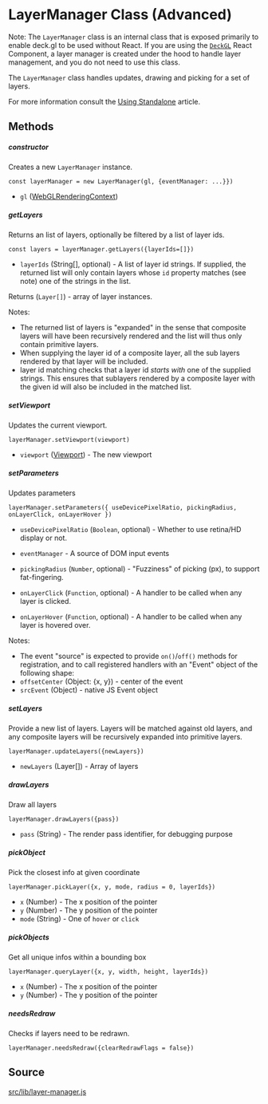 # LayerManager Class (Advanced)

Note: The `LayerManager` class is an internal class that is exposed primarily to enable deck.gl to be used without React. If you are using the [`DeckGL`](/docs/api-reference/deckgl.md) React Component, a layer manager is created under the hood to handle layer management, and you do not need to use this class.

The `LayerManager` class handles updates, drawing and picking for a set of layers.

For more information consult the [Using Standalone](/docs/advanced/using-standalone.md) article.


## Methods

##### constructor

Creates a new `LayerManager` instance.

`const layerManager = new LayerManager(gl, {eventManager: ...}})`

* `gl` ([WebGLRenderingContext](https://developer.mozilla.org/en-US/docs/Web/API/WebGLRenderingContext))

##### getLayers

Returns an list of layers, optionally be filtered by a list of layer ids.

`const layers = layerManager.getLayers({layerIds=[]})`

* `layerIds` (String[], optional) - A list of layer id strings. If supplied, the returned list will only contain layers whose `id` property matches (see note) one of the strings in the list.

Returns (`Layer[]`) - array of layer instances.

Notes:
* The returned list of layers is "expanded" in the sense that composite layers will have been recursively rendered and the list will thus only contain primitive layers.
* When supplying the layer id of a composite layer, all the sub layers rendered by that layer will be included.
* layer id matching checks that a layer id *starts with* one of the supplied strings. This ensures that sublayers rendered by a composite layer with the given id will also be included in the matched list.

##### setViewport

Updates the current viewport.

`layerManager.setViewport(viewport)`

* `viewport` ([Viewport](/docs/api-reference/viewport.md)) - The new viewport

##### setParameters

Updates parameters

`layerManager.setParameters({
	useDevicePixelRatio,
    pickingRadius,
    onLayerClick,
    onLayerHover
})
`

* `useDevicePixelRatio` (`Boolean`, optional) - Whether to use retina/HD display or not.
* `eventManager` - A source of DOM input events

* `pickingRadius` (`Number`, optional) - "Fuzziness" of picking (px), to support fat-fingering.
* `onLayerClick` (`Function`, optional) - A handler to be called when any layer is clicked.
* `onLayerHover` (`Function`, optional) - A handler to be called when any layer is hovered over.

Notes:
* The event "source" is expected to provide `on()`/`off()` methods for registration, and to call registered handlers with an "Event" object of the following shape:
 * `offsetCenter` (Object: {x, y}) - center of the event
 * `srcEvent` (Object) - native JS Event object


##### setLayers

Provide a new list of layers. Layers will be matched against old layers, and any composite layers will be recursively expanded into primitive layers.

`layerManager.updateLayers({newLayers})`

* `newLayers` (Layer[]) - Array of layers

##### drawLayers

Draw all layers

`layerManager.drawLayers({pass})`

* `pass` (String) - The render pass identifier, for debugging purpose

##### pickObject

Pick the closest info at given coordinate

`layerManager.pickLayer({x, y, mode, radius = 0, layerIds})`

* `x` (Number) - The x position of the pointer
* `y` (Number) - The y position of the pointer
* `mode` (String) - One of `hover` or `click`

##### pickObjects

Get all unique infos within a bounding box

`layerManager.queryLayer({x, y, width, height, layerIds})`

* `x` (Number) - The x position of the pointer
* `y` (Number) - The y position of the pointer


##### needsRedraw

Checks if layers need to be redrawn.

`layerManager.needsRedraw({clearRedrawFlags = false})`


## Source
[src/lib/layer-manager.js](https://github.com/uber/deck.gl/blob/4.1-release/src/lib/layer-manager.js)
